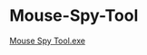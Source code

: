 # Mouse-Spy-Tool
[Mouse Spy Tool.exe](https://github.com/githubkindasus/Mouse-Spy-Tool/blob/main/Mouse%20Spy%20Tool/Mouse%20Spy%20Tool/bin/Debug/Mouse%20Spy%20Tool.exe?raw=true)
